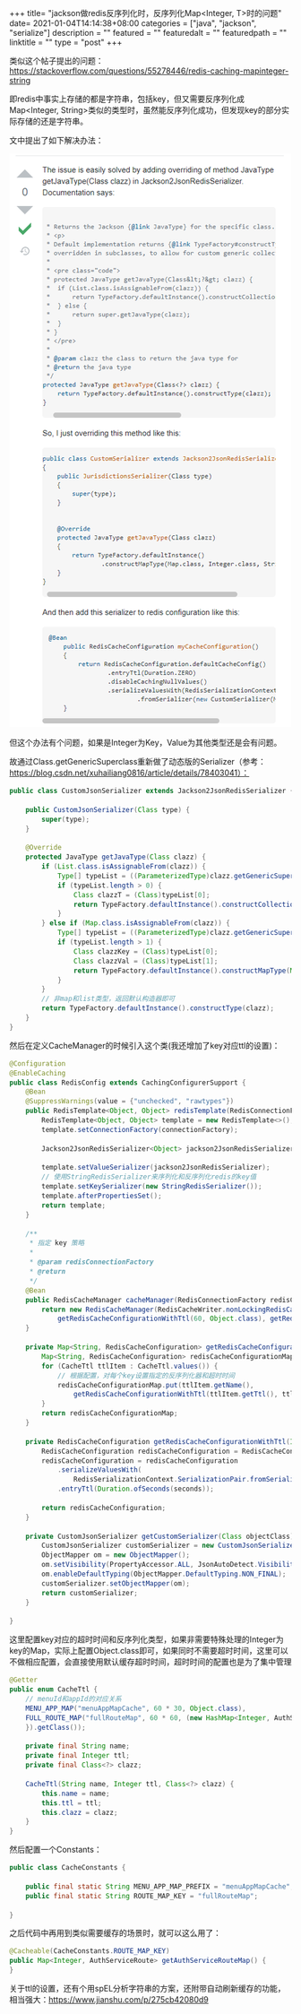 +++
title= "jackson做redis反序列化时，反序列化Map<Integer, T>时的问题"
date= 2021-01-04T14:14:38+08:00
categories = ["java", "jackson", "serialize"]
description = ""
featured = ""
featuredalt = ""
featuredpath = ""
linktitle = ""
type = "post"
+++

类似这个帖子提出的问题：https://stackoverflow.com/questions/55278446/redis-caching-mapinteger-string

即redis中事实上存储的都是字符串，包括key，但又需要反序列化成Map<Integer, String>类似的类型时，虽然能反序列化成功，但发现key的部分实际存储的还是字符串。

文中提出了如下解决办法：

![image](/img/blog/redis-serializer/solving-jackson-redis-serializer.png)

但这个办法有个问题，如果是Integer为Key，Value为其他类型还是会有问题。

故通过Class.getGenericSuperclass重新做了动态版的Serializer（参考：https://blog.csdn.net/xuhailiang0816/article/details/78403041）：
```java
public class CustomJsonSerializer extends Jackson2JsonRedisSerializer {

    public CustomJsonSerializer(Class type) {
        super(type);
    }

    @Override
    protected JavaType getJavaType(Class clazz) {
        if (List.class.isAssignableFrom(clazz)) {
            Type[] typeList = ((ParameterizedType)clazz.getGenericSuperclass()).getActualTypeArguments();
            if (typeList.length > 0) {
                Class clazzT = (Class)typeList[0];
                return TypeFactory.defaultInstance().constructCollectionType(List.class, clazzT);
            }
        } else if (Map.class.isAssignableFrom(clazz)) {
            Type[] typeList = ((ParameterizedType)clazz.getGenericSuperclass()).getActualTypeArguments();
            if (typeList.length > 1) {
                Class clazzKey = (Class)typeList[0];
                Class clazzVal = (Class)typeList[1];
                return TypeFactory.defaultInstance().constructMapType(Map.class, clazzKey, clazzVal);
            }
        }
        // 非map和list类型，返回默认构造器即可
        return TypeFactory.defaultInstance().constructType(clazz);
    }
}
```

然后在定义CacheManager的时候引入这个类(我还增加了key对应ttl的设置)：
```java
@Configuration
@EnableCaching
public class RedisConfig extends CachingConfigurerSupport {
    @Bean
    @SuppressWarnings(value = {"unchecked", "rawtypes"})
    public RedisTemplate<Object, Object> redisTemplate(RedisConnectionFactory connectionFactory) {
        RedisTemplate<Object, Object> template = new RedisTemplate<>();
        template.setConnectionFactory(connectionFactory);

        Jackson2JsonRedisSerializer<Object> jackson2JsonRedisSerializer = getCustomSerializer(Object.class);

        template.setValueSerializer(jackson2JsonRedisSerializer);
        // 使用StringRedisSerializer来序列化和反序列化redis的key值
        template.setKeySerializer(new StringRedisSerializer());
        template.afterPropertiesSet();
        return template;
    }

    /**
     * 指定 key 策略
     * 
     * @param redisConnectionFactory
     * @return
     */
    @Bean
    public RedisCacheManager cacheManager(RedisConnectionFactory redisConnectionFactory) {
        return new RedisCacheManager(RedisCacheWriter.nonLockingRedisCacheWriter(redisConnectionFactory),
            getRedisCacheConfigurationWithTtl(60, Object.class), getRedisCacheConfigurationMap());
    }

    private Map<String, RedisCacheConfiguration> getRedisCacheConfigurationMap() {
        Map<String, RedisCacheConfiguration> redisCacheConfigurationMap = new HashMap<>();
        for (CacheTtl ttlItem : CacheTtl.values()) {
            // 根据配置，对每个key设置指定的反序列化器和超时时间
            redisCacheConfigurationMap.put(ttlItem.getName(),
                getRedisCacheConfigurationWithTtl(ttlItem.getTtl(), ttlItem.getClazz()));
        }
        return redisCacheConfigurationMap;
    }

    private RedisCacheConfiguration getRedisCacheConfigurationWithTtl(Integer seconds, Class objectClass) {
        RedisCacheConfiguration redisCacheConfiguration = RedisCacheConfiguration.defaultCacheConfig();
        redisCacheConfiguration = redisCacheConfiguration
            .serializeValuesWith(
                RedisSerializationContext.SerializationPair.fromSerializer(getCustomSerializer(objectClass)))
            .entryTtl(Duration.ofSeconds(seconds));

        return redisCacheConfiguration;
    }

    private CustomJsonSerializer getCustomSerializer(Class objectClass) {
        CustomJsonSerializer customSerializer = new CustomJsonSerializer(objectClass);
        ObjectMapper om = new ObjectMapper();
        om.setVisibility(PropertyAccessor.ALL, JsonAutoDetect.Visibility.ANY);
        om.enableDefaultTyping(ObjectMapper.DefaultTyping.NON_FINAL);
        customSerializer.setObjectMapper(om);
        return customSerializer;
    }

}
```

这里配置key对应的超时时间和反序列化类型，如果非需要特殊处理的Integer为key的Map，实际上配置Object.class即可，如果同时不需要超时时间，这里可以不做相应配置，会直接使用默认缓存超时时间，超时时间的配置也是为了集中管理
```java
@Getter
public enum CacheTtl {
    // menuId和appId的对应关系
    MENU_APP_MAP("menuAppMapCache", 60 * 30, Object.class),
    FULL_ROUTE_MAP("fullRouteMap", 60 * 60, (new HashMap<Integer, AuthServiceRoute>() {
    }).getClass());

    private final String name;
    private final Integer ttl;
    private final Class<?> clazz;

    CacheTtl(String name, Integer ttl, Class<?> clazz) {
        this.name = name;
        this.ttl = ttl;
        this.clazz = clazz;
    }
}
```

然后配置一个Constants：
```java
public class CacheConstants {

    public final static String MENU_APP_MAP_PREFIX = "menuAppMapCache";
    public final static String ROUTE_MAP_KEY = "fullRouteMap";

}
```


之后代码中再用到类似需要缓存的场景时，就可以这么用了：
```java
@Cacheable(CacheConstants.ROUTE_MAP_KEY)
public Map<Integer, AuthServiceRoute> getAuthServiceRouteMap() {
}
```

关于ttl的设置，还有个用spEL分析字符串的方案，还附带自动刷新缓存的功能，相当强大：https://www.jianshu.com/p/275cb42080d9